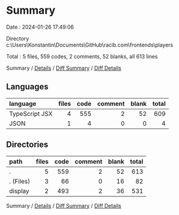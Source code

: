 # Summary

Date : 2024-01-26 17:49:06

Directory c:\\Users\\Konstantin\\Documents\\GitHub\\racib.com\\frontends\\players

Total : 5 files,  559 codes, 2 comments, 52 blanks, all 613 lines

Summary / [Details](details.md) / [Diff Summary](diff.md) / [Diff Details](diff-details.md)

## Languages
| language | files | code | comment | blank | total |
| :--- | ---: | ---: | ---: | ---: | ---: |
| TypeScript JSX | 4 | 555 | 2 | 52 | 609 |
| JSON | 1 | 4 | 0 | 0 | 4 |

## Directories
| path | files | code | comment | blank | total |
| :--- | ---: | ---: | ---: | ---: | ---: |
| . | 5 | 559 | 2 | 52 | 613 |
| . (Files) | 3 | 66 | 0 | 16 | 82 |
| display | 2 | 493 | 2 | 36 | 531 |

Summary / [Details](details.md) / [Diff Summary](diff.md) / [Diff Details](diff-details.md)